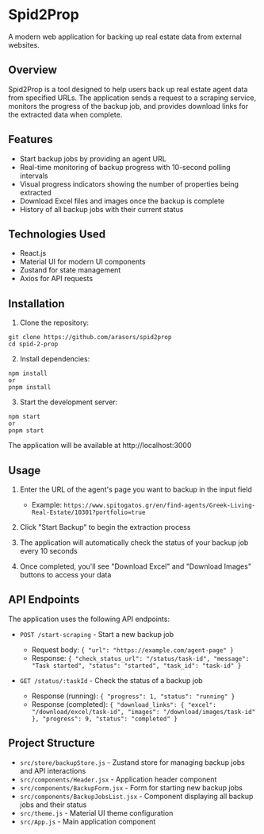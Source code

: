 # Spid2Prop

A modern web application for backing up real estate data from external websites.

## Overview

Spid2Prop is a tool designed to help users back up real estate agent data from specified URLs. The application sends a request to a scraping service, monitors the progress of the backup job, and provides download links for the extracted data when complete.

## Features

- Start backup jobs by providing an agent URL
- Real-time monitoring of backup progress with 10-second polling intervals
- Visual progress indicators showing the number of properties being extracted
- Download Excel files and images once the backup is complete
- History of all backup jobs with their current status

## Technologies Used

- React.js
- Material UI for modern UI components
- Zustand for state management
- Axios for API requests

## Installation

1. Clone the repository:
```
git clone https://github.com/arasors/spid2prop
cd spid-2-prop
```

2. Install dependencies:
```
npm install
or
pnpm install
```

3. Start the development server:
```
npm start
or
pnpm start
```

The application will be available at http://localhost:3000

## Usage

1. Enter the URL of the agent's page you want to backup in the input field
   - Example: `https://www.spitogatos.gr/en/find-agents/Greek-Living-Real-Estate/10301?portfolio=true`

2. Click "Start Backup" to begin the extraction process

3. The application will automatically check the status of your backup job every 10 seconds

4. Once completed, you'll see "Download Excel" and "Download Images" buttons to access your data

## API Endpoints

The application uses the following API endpoints:

- `POST /start-scraping` - Start a new backup job
  - Request body: `{ "url": "https://example.com/agent-page" }`
  - Response: `{ "check_status_url": "/status/task-id", "message": "Task started", "status": "started", "task_id": "task-id" }`

- `GET /status/:taskId` - Check the status of a backup job
  - Response (running): `{ "progress": 1, "status": "running" }`
  - Response (completed): `{ "download_links": { "excel": "/download/excel/task-id", "images": "/download/images/task-id" }, "progress": 9, "status": "completed" }`

## Project Structure

- `src/store/backupStore.js` - Zustand store for managing backup jobs and API interactions
- `src/components/Header.jsx` - Application header component
- `src/components/BackupForm.jsx` - Form for starting new backup jobs
- `src/components/BackupJobsList.jsx` - Component displaying all backup jobs and their status
- `src/theme.js` - Material UI theme configuration
- `src/App.js` - Main application component
